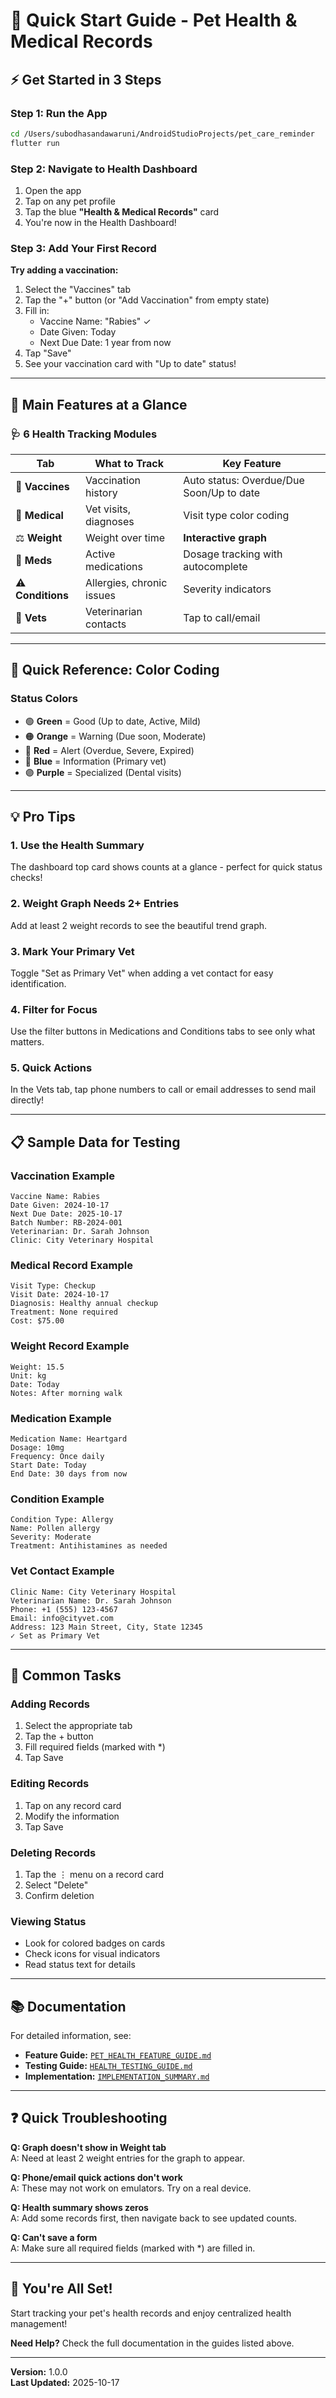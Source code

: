 # 🚀 Quick Start Guide - Pet Health & Medical Records

## ⚡ Get Started in 3 Steps

### Step 1: Run the App
```bash
cd /Users/subodhasandawaruni/AndroidStudioProjects/pet_care_reminder
flutter run
```

### Step 2: Navigate to Health Dashboard
1. Open the app
2. Tap on any pet profile
3. Tap the blue **"Health & Medical Records"** card
4. You're now in the Health Dashboard!

### Step 3: Add Your First Record
**Try adding a vaccination:**
1. Select the "Vaccines" tab
2. Tap the "+" button (or "Add Vaccination" from empty state)
3. Fill in:
   - Vaccine Name: "Rabies" ✓
   - Date Given: Today
   - Next Due Date: 1 year from now
4. Tap "Save"
5. See your vaccination card with "Up to date" status!

---

## 📱 Main Features at a Glance

### 🩺 6 Health Tracking Modules

| Tab | What to Track | Key Feature |
|-----|---------------|-------------|
| 💉 **Vaccines** | Vaccination history | Auto status: Overdue/Due Soon/Up to date |
| 🏥 **Medical** | Vet visits, diagnoses | Visit type color coding |
| ⚖️ **Weight** | Weight over time | **Interactive graph** |
| 💊 **Meds** | Active medications | Dosage tracking with autocomplete |
| ⚠️ **Conditions** | Allergies, chronic issues | Severity indicators |
| 🏨 **Vets** | Veterinarian contacts | Tap to call/email |

---

## 🎨 Quick Reference: Color Coding

### Status Colors
- 🟢 **Green** = Good (Up to date, Active, Mild)
- 🟠 **Orange** = Warning (Due soon, Moderate)
- 🔴 **Red** = Alert (Overdue, Severe, Expired)
- 🔵 **Blue** = Information (Primary vet)
- 🟣 **Purple** = Specialized (Dental visits)

---

## 💡 Pro Tips

### 1. Use the Health Summary
The dashboard top card shows counts at a glance - perfect for quick status checks!

### 2. Weight Graph Needs 2+ Entries
Add at least 2 weight records to see the beautiful trend graph.

### 3. Mark Your Primary Vet
Toggle "Set as Primary Vet" when adding a vet contact for easy identification.

### 4. Filter for Focus
Use the filter buttons in Medications and Conditions tabs to see only what matters.

### 5. Quick Actions
In the Vets tab, tap phone numbers to call or email addresses to send mail directly!

---

## 📋 Sample Data for Testing

### Vaccination Example
```
Vaccine Name: Rabies
Date Given: 2024-10-17
Next Due Date: 2025-10-17
Batch Number: RB-2024-001
Veterinarian: Dr. Sarah Johnson
Clinic: City Veterinary Hospital
```

### Medical Record Example
```
Visit Type: Checkup
Visit Date: 2024-10-17
Diagnosis: Healthy annual checkup
Treatment: None required
Cost: $75.00
```

### Weight Record Example
```
Weight: 15.5
Unit: kg
Date: Today
Notes: After morning walk
```

### Medication Example
```
Medication Name: Heartgard
Dosage: 10mg
Frequency: Once daily
Start Date: Today
End Date: 30 days from now
```

### Condition Example
```
Condition Type: Allergy
Name: Pollen allergy
Severity: Moderate
Treatment: Antihistamines as needed
```

### Vet Contact Example
```
Clinic Name: City Veterinary Hospital
Veterinarian Name: Dr. Sarah Johnson
Phone: +1 (555) 123-4567
Email: info@cityvet.com
Address: 123 Main Street, City, State 12345
✓ Set as Primary Vet
```

---

## 🎯 Common Tasks

### Adding Records
1. Select the appropriate tab
2. Tap the + button
3. Fill required fields (marked with *)
4. Tap Save

### Editing Records
1. Tap on any record card
2. Modify the information
3. Tap Save

### Deleting Records
1. Tap the ⋮ menu on a record card
2. Select "Delete"
3. Confirm deletion

### Viewing Status
- Look for colored badges on cards
- Check icons for visual indicators
- Read status text for details

---

## 📚 Documentation

For detailed information, see:
- **Feature Guide:** [`PET_HEALTH_FEATURE_GUIDE.md`](PET_HEALTH_FEATURE_GUIDE.md)
- **Testing Guide:** [`HEALTH_TESTING_GUIDE.md`](HEALTH_TESTING_GUIDE.md)
- **Implementation:** [`IMPLEMENTATION_SUMMARY.md`](IMPLEMENTATION_SUMMARY.md)

---

## ❓ Quick Troubleshooting

**Q: Graph doesn't show in Weight tab**  
A: Need at least 2 weight entries for the graph to appear.

**Q: Phone/email quick actions don't work**  
A: These may not work on emulators. Try on a real device.

**Q: Health summary shows zeros**  
A: Add some records first, then navigate back to see updated counts.

**Q: Can't save a form**  
A: Make sure all required fields (marked with *) are filled in.

---

## 🎉 You're All Set!

Start tracking your pet's health records and enjoy centralized health management!

**Need Help?** Check the full documentation in the guides listed above.

---

**Version:** 1.0.0  
**Last Updated:** 2025-10-17
